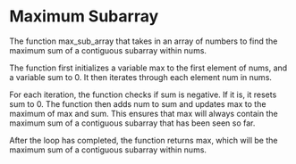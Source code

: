 # Maximum Subarray

The function max_sub_array that takes in an array of numbers to find the maximum sum of a contiguous subarray within nums.

The function first initializes a variable max to the first element of nums, and a variable sum to 0. It then iterates through each element num in nums.

For each iteration, the function checks if sum is negative. If it is, it resets sum to 0. The function then adds num to sum and updates max to the maximum of max and sum. This ensures that max will always contain the maximum sum of a contiguous subarray that has been seen so far.

After the loop has completed, the function returns max, which will be the maximum sum of a contiguous subarray within nums.
